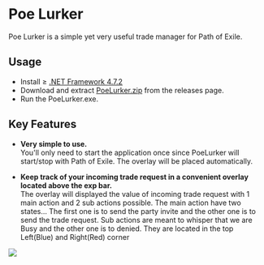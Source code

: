 # Poe Lurker
Poe Lurker is a simple yet very useful trade manager for Path of Exile. 

## Usage
- Install ≥ [.NET Framework 4.7.2](https://dotnet.microsoft.com/download/dotnet-framework)
- Download and extract [PoeLurker.zip]() from the releases page.  
- Run the PoeLurker.exe.  

## Key Features

- **Very simple to use.**  
You'll only need to start the application once since PoeLurker will start/stop with Path of Exile. The overlay will be placed automatically.

- **Keep track of your incoming trade request in a convenient overlay located above the exp bar.**  
The overlay will displayed the value of incoming trade request with 1 main action and 2 sub actions possible.
The main action have two states... The first one is to send the party invite and the other one is to send the trade request. Sub actions are meant to whisper that we are Busy and the other one is to denied. They are located in the top Left(Blue) and Right(Red) corner 

![](ReadMe.gif)
